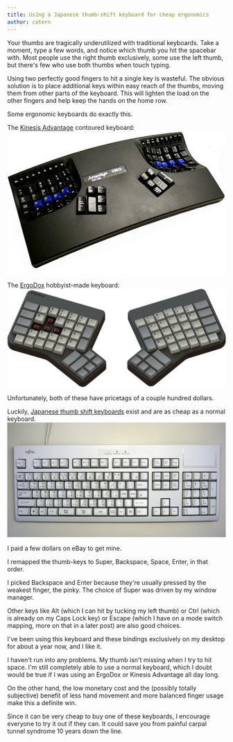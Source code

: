 ```yaml
---
title: Using a Japanese thumb-shift keyboard for cheap ergonomics
author: catern
---
```


Your thumbs are tragically underutilized with traditional keyboards.
Take a moment, type a few words, and notice which thumb you hit the spacebar with.
Most people use the right thumb exclusively, some use the left thumb, but there's few who use both thumbs when touch typing.

Using two perfectly good fingers to hit a single key is wasteful.
The obvious solution is to place additional keys within easy reach of the thumbs, moving them from other parts of the keyboard.
This will lighten the load on the other fingers and help keep the hands on the home row.

Some ergonomic keyboards do exactly this.

The [Kinesis Advantage](http://www.kinesis-ergo.com/advantage.htm) contoured keyboard:
![Kinesis Advantage](/images/kinesis.jpg)

The [ErgoDox](http://ergodox.org/) hobbyist-made keyboard:
![ErgoDox](/images/ergodox.jpg)

Unfortunately, both of these have pricetags of a couple hundred dollars.

Luckily, [Japanese thumb shift keyboards](http://en.wikipedia.org/wiki/Thumb-shift_keyboard) exist and are as cheap as a normal keyboard.
![thumb shift keyboard](/images/thumb-shift.jpg)

I paid a few dollars on eBay to get mine.

I remapped the thumb-keys to Super, Backspace, Space, Enter, in that order.

I picked Backspace and Enter because they're usually pressed by the weakest finger, the pinky. 
The choice of Super was driven by my window manager.

Other keys like Alt (which I can hit by tucking my left thumb)
or Ctrl (which is already on my Caps Lock key)
or Escape (which I have on a mode switch mapping, more on that in a later post) are also good choices.

I've been using this keyboard and these bindings exclusively on my desktop for about a year now, and I like it.

I haven't run into any problems.
My thumb isn't missing when I try to hit space.
I'm still completely able to use a normal keyboard, which I doubt would be true if I was using an ErgoDox or Kinesis Advantage all day long.

On the other hand, the low monetary cost and the (possibly totally subjective) benefit of less hand movement and more balanced finger usage make this a definite win.

Since it can be very cheap to buy one of these keyboards, I encourage everyone to try it out if they can.
It could save you from painful carpal tunnel syndrome 10 years down the line.
